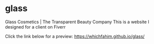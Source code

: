 # glass
Glass Cosmetics | The Transparent Beauty Company
This is a website I designed for a client on Fiverr

Click the link below for a preview:
https://whichfahim.github.io/glass/
